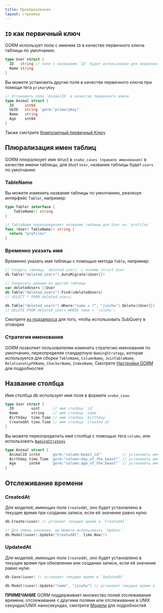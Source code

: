 ```yaml
---
title: Преобразования
layout: страница
---
```


## `ID` как первичный ключ

GORM использует поле с именем `ID` в качестве первичного ключа таблицы по умолчанию.

```go
type User struct {
  ID   string // поле с названием `ID` будет использовано для первичного ключа по умолчанию
  Name string
}
```

Вы можете установить другие поля в качестве первичного ключа при помощи тега `primaryKey`

```go
// Установить поле `AnimalID` в качестве первичного ключа
type Animal struct {
  ID     int64
  UUID   string `gorm:"primaryKey"`
  Name   string
  Age    int64
}
```

Также смотрите [Композитный первичный Ключ](composite_primary_key.html)

## Плюрализация имен таблиц

GORM плюрализует имя struct в `snake_cases (правило именования)` в качестве имени таблицы, для stuct `User`, название таблицы будет `users` по умолчанию

### TableName

Вы можете изменить название таблицы по умолчанию, реализуя интерфейс `Tabler`, например:

```go
type Tabler interface {
    TableName() string
}

// TableName переопределяет название таблицы для User на `profiles`
func (User) TableName() string {
  return "profiles"
}
```

### Временно указать имя

Временно указать имя таблицы с помощью метода `Table`, например:

```go
// Создать таблицу `deleted_users` с полями struct User
db.Table("deleted_users").AutoMigrate(&User{})

// Запросить данные из другой таблицы
var deletedUsers []User
db.Table("deleted_users").Find(&deletedUsers)
// SELECT * FROM deleted_users;

db.Table("deleted_users").Where("name = ?", "jinzhu").Delete(&User{})
// DELETE FROM deleted_users WHERE name = 'jinzhu';
```

Смотрите [из подзапроса](advanced_query.html#from_subquery) для того, чтобы использовать SubQuery в оговорке

### <span id="naming_strategy">Стратегия именования</span>

GORM позволяет пользователям изменять стратегию именования по умолчанию, переопределяя стандартную `NamingStrategy`, которая используется для сборки `TableName`, `ColumnName`, `JoinTableName`, `RelationshipFKName`, `CheckerName`, `IndexName`, Смотрите [Настройки GORM](gorm_config.html) для подробностей

## Название столбца

Имя столбца db использует имя поля в формате `snake_case`.

```go
type User struct {
  ID        uint      // имя столбца `id`
  Name      string    // имя столбца `name`
  Birthday  time.Time // имя столбца `birthday`
  CreatedAt time.Time // имя столбца `created_at`
}
```

Вы можете переопределить имя столбца с помощью тега `column`, или использовать [`NamingStrategy`](#naming_strategy)

```go
type Animal struct {
  AnimalID int64     `gorm:"column:beast_id"`         // установить имя столбца `beast_id`
  Birthday time.Time `gorm:"column:day_of_the_beast"` // установить имя столбца `day_of_the_beast`
  Age      int64     `gorm:"column:age_of_the_beast"` // установить имя столбца `age_of_the_beast`
}
```

## Отслеживание времени

### CreatedAt

Для моделей, имеющих поле `CreatedAt`, оно будет установлено в текущее время при создании записи, если её значение равно нулю

```go
db.Create(&user) // уствноит текущее время в `CreatedAt`

// Для смены значения, вы можете использовать `Update`
db.Model(&user).Update("CreatedAt", time.Now())
```

### UpdatedAt

Для моделей, имеющих поле `CreatedAt`, оно будет установлено в текущее время при обновлении или создании записи, если её значение равно нулю

```go
db.Save(&user) // установит текущее время в `UpdatedAt`

db.Model(&user).Update("name", "jinzhu") // установит текущее время в `UpdatedAt`
```

**ПРИМЕЧАНИЕ** GORM поддерживает множество полей отслеживания времени, отслеживание с другими полями или отслеживание в UNIX секундах/UNIX наносекундах, смотрите [Модели](models.html#time_tracking) для подробностей
